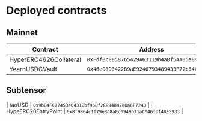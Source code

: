 # Deployed contracts

## Mainnet

| Contract               | Address                                      |
| ---------------------- | -------------------------------------------- |
| HyperERC4626Collateral | `0xFdf0cE858765429A63119b4aBf5AA05e893e34c5` |
| YearnUSDCVault         | `0x46e9893422B9aE9246793489433F72c548CB2455` |

## Subtensor

| taoUSD | `0x9bB4FC27453e04318bf968f2E994B47eDa8F724D` |
| HypeERC20EntryPoint | `0x8f9864c1f79eBC8aEc0949671aC0463bf40E5933` |
